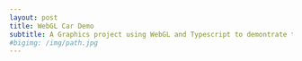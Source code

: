 ```yaml
---
layout: post
title: WebGL Car Demo
subtitle: A Graphics project using WebGL and Typescript to demontrate transformation matrices, Phong lighting, and camera controls
#bigimg: /img/path.jpg
---
```

